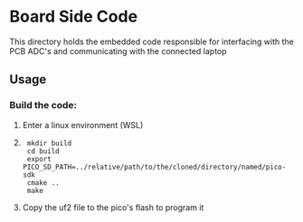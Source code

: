 # Board Side Code

This directory holds the embedded code responsible for interfacing with the PCB ADC's and communicating with the connected laptop

## Usage

### Build the code:
1. Enter a linux environment (WSL)
2. 
        mkdir build
        cd build
        export PICO_SD_PATH=../relative/path/to/the/cloned/directory/named/pico-sdk
        cmake ..
        make

3. Copy the uf2 file to the pico's flash to program it
